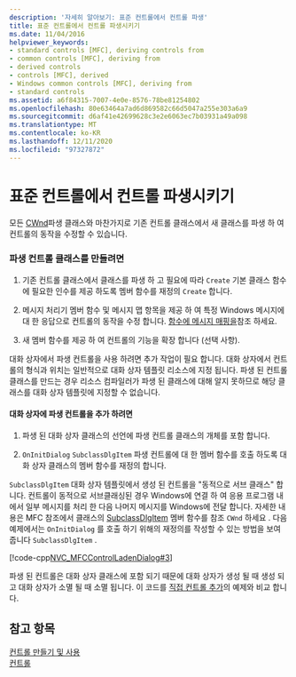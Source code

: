 ```yaml
---
description: '자세히 알아보기: 표준 컨트롤에서 컨트롤 파생'
title: 표준 컨트롤에서 컨트롤 파생시키기
ms.date: 11/04/2016
helpviewer_keywords:
- standard controls [MFC], deriving controls from
- common controls [MFC], deriving from
- derived controls
- controls [MFC], derived
- Windows common controls [MFC], deriving from
- standard controls
ms.assetid: a6f84315-7007-4e0e-8576-78be81254802
ms.openlocfilehash: 80e63464a7ad6d869582c66d5047a255e303a6a9
ms.sourcegitcommit: d6af41e42699628c3e2e6063ec7b03931a49a098
ms.translationtype: MT
ms.contentlocale: ko-KR
ms.lasthandoff: 12/11/2020
ms.locfileid: "97327872"
---
```

# <a name="deriving-controls-from-a-standard-control"></a>표준 컨트롤에서 컨트롤 파생시키기

모든 [CWnd](reference/cwnd-class.md)파생 클래스와 마찬가지로 기존 컨트롤 클래스에서 새 클래스를 파생 하 여 컨트롤의 동작을 수정할 수 있습니다.

### <a name="to-create-a-derived-control-class"></a>파생 컨트롤 클래스를 만들려면

1. 기존 컨트롤 클래스에서 클래스를 파생 하 고 필요에 따라 `Create` 기본 클래스 함수에 필요한 인수를 제공 하도록 멤버 함수를 재정의 `Create` 합니다.

1. 메시지 처리기 멤버 함수 및 메시지 맵 항목을 제공 하 여 특정 Windows 메시지에 대 한 응답으로 컨트롤의 동작을 수정 합니다. [함수에 메시지 매핑을](reference/mapping-messages-to-functions.md)참조 하세요.

1. 새 멤버 함수를 제공 하 여 컨트롤의 기능을 확장 합니다 (선택 사항).

대화 상자에서 파생 컨트롤을 사용 하려면 추가 작업이 필요 합니다. 대화 상자에서 컨트롤의 형식과 위치는 일반적으로 대화 상자 템플릿 리소스에 지정 됩니다. 파생 된 컨트롤 클래스를 만드는 경우 리소스 컴파일러가 파생 된 클래스에 대해 알지 못하므로 해당 클래스를 대화 상자 템플릿에 지정할 수 없습니다.

#### <a name="to-place-your-derived-control-in-a-dialog-box"></a>대화 상자에 파생 컨트롤을 추가 하려면

1. 파생 된 대화 상자 클래스의 선언에 파생 컨트롤 클래스의 개체를 포함 합니다.

1. `OnInitDialog` `SubclassDlgItem` 파생 컨트롤에 대 한 멤버 함수를 호출 하도록 대화 상자 클래스의 멤버 함수를 재정의 합니다.

`SubclassDlgItem` 대화 상자 템플릿에서 생성 된 컨트롤을 "동적으로 서브 클래스" 합니다. 컨트롤이 동적으로 서브클래싱된 경우 Windows에 연결 하 여 응용 프로그램 내에서 일부 메시지를 처리 한 다음 나머지 메시지를 Windows에 전달 합니다. 자세한 내용은 MFC 참조에서 클래스의 [SubclassDlgItem](reference/cwnd-class.md#subclassdlgitem) 멤버 함수를 참조 `CWnd` 하세요 . 다음 예제에서는 `OnInitDialog` 를 호출 하기 위해의 재정의를 작성할 수 있는 방법을 보여 줍니다 `SubclassDlgItem` .

[!code-cpp[NVC_MFCControlLadenDialog#3](codesnippet/cpp/deriving-controls-from-a-standard-control_1.cpp)]

파생 된 컨트롤은 대화 상자 클래스에 포함 되기 때문에 대화 상자가 생성 될 때 생성 되 고 대화 상자가 소멸 될 때 소멸 됩니다. 이 코드를 [직접 컨트롤 추가](adding-controls-by-hand.md)의 예제와 비교 합니다.

## <a name="see-also"></a>참고 항목

[컨트롤 만들기 및 사용](making-and-using-controls.md)<br/>
[컨트롤](controls-mfc.md)

